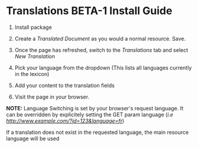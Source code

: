# Translations BETA-1 Install Guide #

1. Install package

2. Create a *Translated Document* as you would a normal resource. Save.

3. Once the page has refreshed, switch to the *Translations* tab and select *New Translation*

4. Pick your language from the dropdown (This lists all languages currently in the lexicon)

5. Add your content to the translation fields

6. Visit the page in your browser. 

**NOTE:**
Language Switching is set by your browser's request language. 
It can be overridden by explicitely setting the GET param language
(*i.e http://www.example.com/?id=123&language=fr*)
		
If a translation does not exist in the requested language, the main resource language will be used
